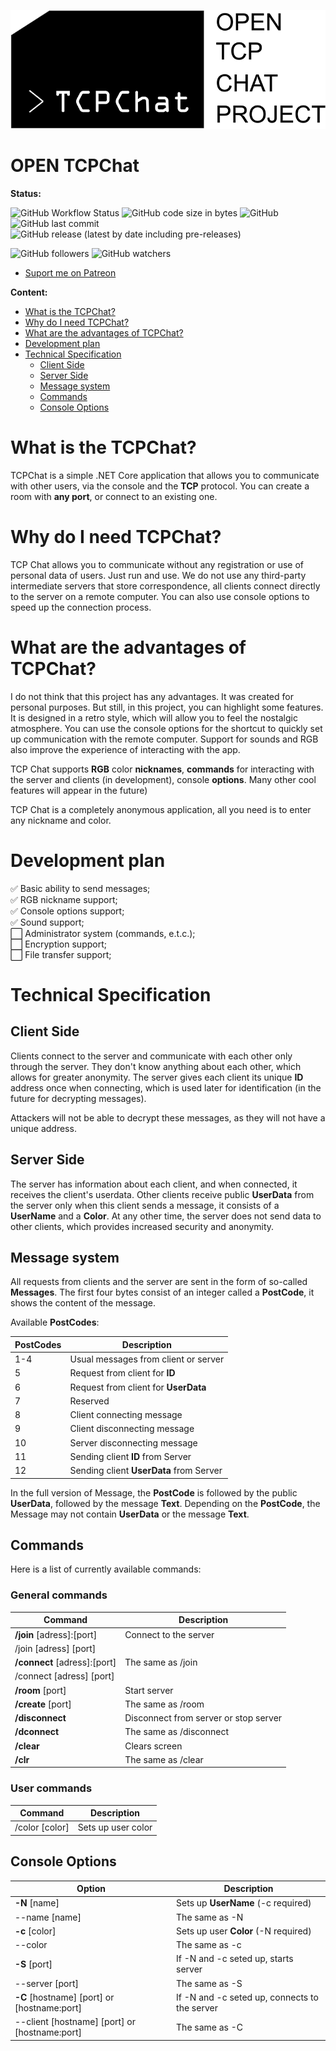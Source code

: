 ![Logo](Logo.png)
# OPEN TCPChat

**Status:**    

![GitHub Workflow Status](https://img.shields.io/github/workflow/status/TonSharp/ConsoleTCPChat/.NET?logo=Build)
![GitHub code size in bytes](https://img.shields.io/github/languages/code-size/TonSharp/ConsoleTCPChat?logo=Size)
![GitHub](https://img.shields.io/github/license/TonSharp/ConsoleTCPChat?logo=License)
![GitHub last commit](https://img.shields.io/github/last-commit/TonSharp/ConsoleTCPChat)    
![GitHub release (latest by date including pre-releases)](https://img.shields.io/github/v/release/TonSharp/ConsoleTCPChat?include_prereleases)

![GitHub followers](https://img.shields.io/github/followers/TonSharp?label=Follow&style=social)
![GitHub watchers](https://img.shields.io/github/watchers/TonSharp/ConsoleTCPChat?label=Watch&style=social)

- [Suport me on Patreon](https://www.patreon.com/TonSharp)

**Content:**
 - [What is the TCPChat?](#What-is-the-TCPChat?)
 - [Why do I need TCPChat?](#Why-do-I-need-TCPChat?)
 - [What are the advantages of TCPChat?](#What-are-the-advantages-of-TCPChat?)
 - [Development plan](#Development-plan)
 - [Technical Specification](#Technical-Specification)
	 - [Client Side](#Client-Side)
	 - [Server Side](#Server-Side)
	 - [Message system](#Message-system)
	 - [Commands](#Commands)
	 - [Console Options](#Console-Options)

# What is the TCPChat?

TCPChat is a simple .NET Core application that allows you to communicate with other users, via the console and the **TCP** protocol. You can create a room with **any port**, or connect to an existing one.

# Why do I need TCPChat?

TCP Chat allows you to communicate without any registration or use of personal data of users. Just run and use. We do not use any third-party intermediate servers that store correspondence, all clients connect directly to the server on a remote computer. You can also use console options to speed up the connection process.

# What are the advantages of TCPChat?

I do not think that this project has any advantages. It was created for personal purposes. But still, in this project, you can highlight some features. It is designed in a retro style, which will allow you to feel the nostalgic atmosphere. You can use the console options for the shortcut to quickly set up communication with the remote computer. Support for sounds and RGB also improve the experience of interacting with the app.

TCP Chat supports **RGB** color **nicknames**, **commands** for interacting with the server and clients (in development), console **options**. Many other cool features will appear in the future)

TCP Chat is a completely anonymous application, all you need is to enter any nickname and color.

# Development plan

:white_check_mark: Basic ability to send messages;    
:white_check_mark: RGB nickname support;    
:white_check_mark: Console options support;    
:white_check_mark: Sound support;    
:white_large_square: Administrator system (commands, e.t.c.);    
:white_large_square: Encryption support;    
:white_large_square: File transfer support;    

# Technical Specification

## Client Side

Clients connect to the server and communicate with each other only through the server. They don't know anything about each other, which allows for greater anonymity. The server gives each client its unique **ID** address once when connecting, which is used later for identification (in the future for decrypting messages). 

Attackers will not be able to decrypt these messages, as they will not have a unique address.

## Server Side

The server has information about each client, and when connected, it receives the client's userdata. Other clients receive public **UserData** from the server only when this client sends a message, it consists of a **UserName** and a **Color**. At any other time, the server does not send data to other clients, which provides increased security and anonymity.

## Message system

All requests from clients and the server are sent in the form of so-called **Messages**. The first four bytes consist of an integer called a **PostCode**, it shows the content of the message.

Available **PostCodes**:

|PostCodes|Description|
|--|--|
|1-4|Usual messages from client or server|
|5| Request from client for **ID**|
|6|Request from client for **UserData**|
|7|Reserved|
|8|Client connecting message|
|9|Client disconnecting message|
|10|Server disconnecting message|
|11|Sending client **ID** from Server|
|12|Sending client **UserData** from Server|

In the full version of Message, the **PostCode** is followed by the public **UserData**, followed by the message **Text**. Depending on the **PostCode**, the Message may not contain **UserData** or the message **Text**.

## Commands

Here is a list of currently available commands:

### General commands

|Command|Description|
|--|--|
|**/join** [adress]:[port]|Connect to the server|
|/join [adress] [port]||
|**/connect** [adress]:[port]|The same as /join|
|/connect [adress] [port]||
|**/room** [port]|Start server|
|**/create** [port]|The same as /room|
|**/disconnect**|Disconnect from server or stop server|
|**/dconnect**|The same as /disconnect|
|**/clear**|Clears screen|
|**/clr**|The same as /clear|

### User commands

|Command|Description|
|--|--|
|/color [color]|Sets up user color|


## Console Options

| Option | Description |
|--|--|
|**-N** [name]|Sets up **UserName** (-c required)|
|--name [name]|The same as -N|
|**-c** [color]|Sets up user **Color** (-N required)|
|--color|The same as -c|
|**-S** [port]|If -N and -c seted up, starts server|
|--server [port]|The same as -S|
|**-C** [hostname] [port] or [hostname:port]|If -N and -c seted up, connects to the server|
|--client [hostname] [port] or [hostname:port]|The same as -C|
